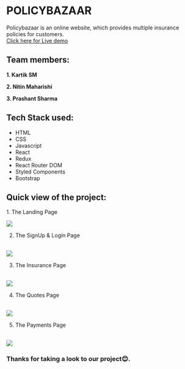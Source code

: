 # POLICYBAZAAR
Policybazaar is an online website, which provides multiple insurance policies for customers.<br/>
<a href="https://prashant-sharma-tws.github.io/policybazaar/" target="_blank">Click here for Live demo</a>

## Team members:
<p><b>1. Kartik SM</b></p>
<p><b>2. Nitin Maharishi</b></p>
<p><b>3. Prashant Sharma</b></p>

## Tech Stack used:
<ul>
  <li>HTML</li>
  <li>CSS</li>
  <li>Javascript</li>
  <li>React</li>
  <li>Redux</li>
  <li>React Router DOM</li>
  <li>Styled Components</li>
  <li>Bootstrap</li>
</ul>

<h2>Quick view of the project:</h2>
1. The Landing Page
<p></p>
<img src="https://user-images.githubusercontent.com/63180404/156917773-c0d231d8-edfd-4c8c-a263-6d80549537ee.png" />
<!-- <img src="https://user-images.githubusercontent.com/63180404/130653862-8fc0433e-d3d5-47ee-bf26-855550b6534a.png" /> -->

2. The SignUp & Login Page
<br>
<img src="https://user-images.githubusercontent.com/63180404/156917777-ee3b48b3-c102-4849-b2c1-b36e79d94ed8.png" />

3. The Insurance Page
<br>
<img src="https://user-images.githubusercontent.com/63180404/156917778-00c22fcc-ca0f-4a8f-91e8-ac32a2883d15.png" />

4. The Quotes Page
<br>
<img src="https://user-images.githubusercontent.com/63180404/156917780-14cdb66c-9cd3-49ee-8d6b-0f77a0ec4029.png" />

5. The Payments Page
<br>
<img src="https://user-images.githubusercontent.com/63180404/156917781-d61959ca-88e4-40d8-a77b-27eecaca413c.png" />

### Thanks for taking a look to our project😊.
